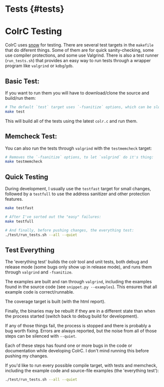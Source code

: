 # Tests {#tests}

# ColrC Testing

ColrC uses [snow](https://github.com/mortie/snow) for testing. There are
several test targets in the `makefile` that do diferent things. Some of them
are for quick sanity-checking, some use compiler protections, and some use
Valgrind. There is also a test runner (`run_tests.sh`) that provides an easy
way to run tests through a wrapper program like `valgrind` or `kdbg`/`gdb`.

## Basic Test:
If you want to run them you will have to download/clone the source and
build/run them:
```bash
# The default `test` target uses `-fsanitize` options, which can be slow:
make test
```

This will build all of the tests using the latest `colr.c` and run them.

## Memcheck Test:
You can also run the tests through `valgrind` with the `testmemcheck` target:
```bash
# Removes the `-fsanitize` options, to let `valgrind` do it's thing:
make testmemcheck
```

## Quick Testing

During development, I usually use the `testfast` target for small changes,
followed by a `testfull` to use the address sanitizer and other protection
features.
```bash
make testfast

# After I've sorted out the "easy" failures:
make testfull

# And finally, before pushing changes, the everything test:
./test/run_tests.sh --all --quiet
```

## Test Everything
The 'everything test' builds the colr tool and unit tests, both debug and
release mode (some bugs only show up in release mode), and runs them through
`valgrind` and `-fsanitize`.

The examples are built and ran through `valgrind`, including the examples found
in the source code (see `snippet.py --examples`). This ensures that all
example code is correct/runnable.

The coverage target is built (with the html report).

Finally, the binaries may be rebuilt if they are in a different state than
when the process started (switch back to debug build for development).

If any of those things fail, the process is stopped and there
is probably a bug worth fixing. Errors are always reported, but the
noise from all of those steps can be silenced with `--quiet`.

Each of these steps has found one or more bugs in the code or documentation
while developing ColrC. I don't mind running this before pushing my changes.

If you'd like to run every possible compile target, with tests and memcheck,
including the example code and source-file examples (the 'everything test'):
```bash
./test/run_tests.sh --all --quiet
```

